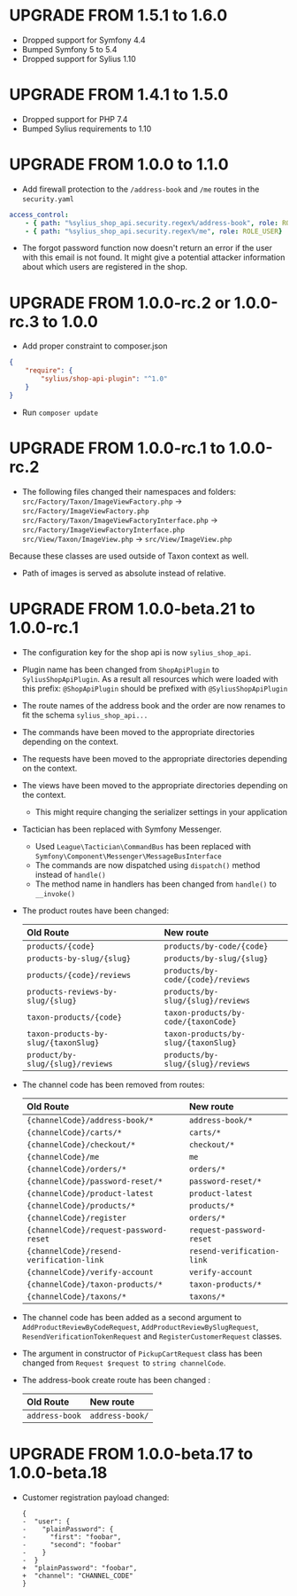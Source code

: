 # UPGRADE FROM 1.5.1 to 1.6.0

* Dropped support for Symfony 4.4
* Bumped Symfony 5 to 5.4
* Dropped support for Sylius 1.10

# UPGRADE FROM 1.4.1 to 1.5.0

* Dropped support for PHP 7.4
* Bumped Sylius requirements to 1.10

# UPGRADE FROM 1.0.0 to 1.1.0
* Add firewall protection to the `/address-book` and `/me` routes in the `security.yaml`

```yml
access_control:
    - { path: "%sylius_shop_api.security.regex%/address-book", role: ROLE_USER}
    - { path: "%sylius_shop_api.security.regex%/me", role: ROLE_USER}

```
* The forgot password function now doesn't return an error if the user with this email is not found. It might give a potential attacker information about which users are registered in the shop.

# UPGRADE FROM 1.0.0-rc.2 or 1.0.0-rc.3 to 1.0.0 

* Add proper constraint to composer.json
```json
{
    "require": {
        "sylius/shop-api-plugin": "^1.0"
    }
}
```
* Run `composer update`
 
# UPGRADE FROM 1.0.0-rc.1 to 1.0.0-rc.2

* The following files changed their namespaces and folders:
 `src/Factory/Taxon/ImageViewFactory.php` -> `src/Factory/ImageViewFactory.php`
 `src/Factory/Taxon/ImageViewFactoryInterface.php` -> `src/Factory/ImageViewFactoryInterface.php`
 `src/View/Taxon/ImageView.php` -> `src/View/ImageView.php`
 
 Because these classes are used outside of Taxon context as well.

* Path of images is served as absolute instead of relative.
 
# UPGRADE FROM 1.0.0-beta.21 to 1.0.0-rc.1

* The configuration key for the shop api is now `sylius_shop_api`.
* Plugin name has been changed from `ShopApiPlugin` to `SyliusShopApiPlugin`. As a result all resources which were loaded with this prefix: `@ShopApiPlugin` should be prefixed with `@SyliusShopApiPlugin`
* The route names of the address book and the order are now renames to fit the schema `sylius_shop_api...`
* The commands have been moved to the appropriate directories depending on the context.
* The requests have been moved to the appropriate directories depending on the context.
* The views have been moved to the appropriate directories depending on the context.
    * This might require changing the serializer settings in your application
* Tactician has been replaced with Symfony Messenger.
    * Used `League\Tactician\CommandBus` has been replaced with `Symfony\Component\Messenger\MessageBusInterface`
    * The commands are now dispatched using `dispatch()` method instead of `handle()`
    * The method name in handlers has been changed from `handle()` to `__invoke()`

* The product routes have been changed:

    | Old Route                             | New route                              |
    |:--------------------------------------|:---------------------------------------|
    | `products/{code}`                     | `products/by-code/{code}`              |
    | `products-by-slug/{slug}`             | `products/by-slug/{slug}`              |
    | `products/{code}/reviews`             | `products/by-code/{code}/reviews`      |
    | `products-reviews-by-slug/{slug}`     | `products/by-slug/{slug}/reviews`      |
    | `taxon-products/{code}`               | `taxon-products/by-code/{taxonCode}`   |
    | `taxon-products-by-slug/{taxonSlug}`  | `taxon-products/by-slug/{taxonSlug}`   |
    | `product/by-slug/{slug}/reviews`      | `products/by-slug/{slug}/reviews`      |

* The channel code has been removed from routes:

    | Old Route                                | New route                           |
    |:-----------------------------------------|:------------------------------------|
    | `{channelCode}/address-book/*`           | `address-book/*`                    |
    | `{channelCode}/carts/*`                  | `carts/*`                           |
    | `{channelCode}/checkout/*`               | `checkout/*`                        |
    | `{channelCode}/me`                       | `me`                                |
    | `{channelCode}/orders/*`                 | `orders/*`                          |
    | `{channelCode}/password-reset/*`         | `password-reset/*`                  |
    | `{channelCode}/product-latest`           | `product-latest`                    |
    | `{channelCode}/products/*`               | `products/*`                        |
    | `{channelCode}/register`                 | `orders/*`                          |
    | `{channelCode}/request-password-reset`   | `request-password-reset`            |
    | `{channelCode}/resend-verification-link` | `resend-verification-link`          |
    | `{channelCode}/verify-account`           | `verify-account`                    |
    | `{channelCode}/taxon-products/*`         | `taxon-products/*`                  |
    | `{channelCode}/taxons/*`                 | `taxons/*`                          |

* The channel code has been added as a second argument to `AddProductReviewByCodeRequest`, 
`AddProductReviewBySlugRequest`, `ResendVerificationTokenRequest` and `RegisterCustomerRequest` classes.

* The argument in constructor of `PickupCartRequest` class has been changed from `Request $request `to `string channelCode`.

* The address-book create route has been changed :

    | Old Route                             | New route                              |
    |:--------------------------------------|:---------------------------------------|
    | `address-book`                        | `address-book/`                        |

# UPGRADE FROM 1.0.0-beta.17 to 1.0.0-beta.18

* Customer registration payload changed:

    ```diff,json
    {
    -  "user": {
    -    "plainPassword": {
    -      "first": "foobar",
    -      "second": "foobar"
    -    }
    -  }
    +  "plainPassword": "foobar",
    +  "channel": "CHANNEL_CODE"
    }
    ```
